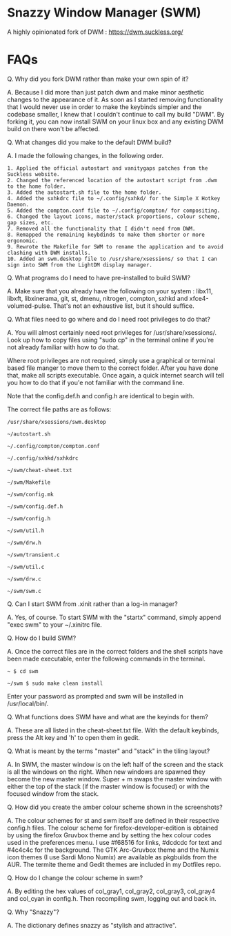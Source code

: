 # Snazzy Window Manager (SWM)

A highly opinionated fork of DWM : https://dwm.suckless.org/

# FAQs

Q. Why did you fork DWM rather than make your own spin of it?

A. Because I did more than just patch dwm and make minor aesthetic changes to the appearance of it. As soon as I started removing functionality that I would never use in order to make the keybinds simpler and the codebase smaller, I knew that I couldn't continue to call my build "DWM". By forking it, you can now install SWM on your linux box and any existing DWM build on there won't be affected.

Q. What changes did you make to the default DWM build?

A. I made the following changes, in the following order.

	1. Applied the official autostart and vanitygaps patches from the Suckless website.
	2. Changed the referenced location of the autostart script from .dwm to the home folder.
	3. Added the autostart.sh file to the home folder.
	4. Added the sxhkdrc file to ~/.config/sxhkd/ for the Simple X Hotkey Daemon.
	5. Added the compton.conf file to ~/.config/compton/ for compositing.
	6. Changed the layout icons, master/stack proportions, colour scheme, gap sizes, etc.
	7. Removed all the functionality that I didn't need from DWM.
	8. Remapped the remaining keybdinds to make them shorter or more ergonomic.
	9. Rewrote the Makefile for SWM to rename the application and to avoid clashing with DWM installs.
	10. Added an swm.desktop file to /usr/share/xsessions/ so that I can sign into SWM from the LightDM display manager.

Q. What programs do I need to have pre-installed to build SWM?

A. Make sure that you already have the following on your system : libx11, libxft, libxinerama, git, st, dmenu, nitrogen, compton, sxhkd and xfce4-volumed-pulse. That's not an exhaustive list, but it should suffice.

Q. What files need to go where and do I need root privileges to do that?

A. You will almost certainly need root privileges for /usr/share/xsessions/. Look up how to copy files using "sudo cp" in the terminal online if you're not already familiar with how to do that.

Where root privileges are not required, simply use a graphical or terminal based file manger to move them to the correct folder. After you have done that, make all scripts executable. Once again, a quick internet search will tell you how to do that if you'e not familiar with the command line.

Note that the config.def.h and config.h are identical to begin with.

The correct file paths are as follows:

	/usr/share/xsessions/swm.desktop

	~/autostart.sh

	~/.config/compton/compton.conf

	~/.config/sxhkd/sxhkdrc

	~/swm/cheat-sheet.txt

	~/swm/Makefile

	~/swm/config.mk

	~/swm/config.def.h

	~/swm/config.h

	~/swm/util.h

	~/swm/drw.h

	~/swm/transient.c

	~/swm/util.c

	~/swm/drw.c

	~/swm/swm.c
	
Q. Can I start SWM from .xinit rather than a log-in manager?

A. Yes, of course. To start SWM with the "startx" command, simply append "exec swm" to your ~/.xinitrc file.

Q. How do I build SWM?

A. Once the correct files are in the correct folders and the shell scripts have been made executable, enter the following commands in the terminal.

	~ $ cd swm

	~/swm $ sudo make clean install

Enter your password as prompted and swm will be installed in /usr/local/bin/.

Q. What functions does SWM have and what are the keyinds for them?

A. These are all listed in the cheat-sheet.txt file. With the default keybinds, press the Alt key and 'h' to open them in gedit.

Q. What is meant by the terms "master" and "stack" in the tiling layout?

A. In SWM, the master window is on the left half of the screen and the stack is all the windows on the right. When new windows are spawned they become the new master window. Super + m swaps the master window with either the top of the stack (if the master window is focused) or with the focused window from the stack.

Q. How did you create the amber colour scheme shown in the screenshots?

A. The colour schemes for st and swm itself are defined in their respective config.h files. The colour scheme for firefox-developer-edition is obtained by using the firefox Gruvbox theme and by setting the hex colour codes used in the preferences menu. I use #f68516 for links, #dcdcdc for text and #4c4c4c for the background. The GTK Arc-Gruvbox theme and the Numix icon themes (I use Sardi Mono Numix) are available as pkgbuilds from the AUR. The termite theme and Gedit themes are included in my Dotfiles repo.

Q. How do I change the colour scheme in swm?

A. By editing the hex values of col_gray1, col_gray2, col_gray3, col_gray4 and col_cyan in config.h. Then recompiling swm, logging out and back in.

Q. Why "Snazzy"?

A. The dictionary defines snazzy as "stylish and attractive".
